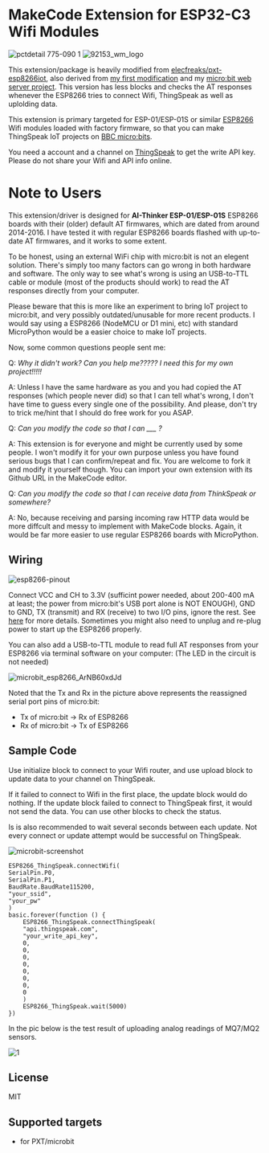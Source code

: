 # MakeCode Extension for ESP32-C3 Wifi Modules

![pctdetail 775-090 1](https://user-images.githubusercontent.com/44191076/50425186-76ada780-08ac-11e9-956c-9ebd6be09bb2.jpg)
![92153_wm_logo](https://user-images.githubusercontent.com/44191076/58067910-d68d4d80-7bc1-11e9-9ea8-5605837dd5d5.png)

This extension/package is heavily modified from [elecfreaks/pxt-esp8266iot](https://github.com/elecfreaks/pxt-esp8266iot), also derived from [my first modification](https://github.com/alankrantas/pxt-esp8266iot) and my [micro:bit web server project](https://www.hackster.io/alankrantas/wifi-web-server-on-bbc-micro-bit-and-esp-01-esp8266-498e0d). This version has less blocks and checks the AT responses whenever the ESP8266 tries to connect Wifi, ThingSpeak as well as uplolding data.

This extension is primary targeted for ESP-01/ESP-01S or similar [ESP8266](https://github.com/esp8266/esp8266-wiki/wiki) Wifi modules loaded with factory firmware, so that you can make ThingSpeak IoT projects on [BBC micro:bits](https://microbit.org/).

You need a account and a channel on [ThingSpeak](https://thingspeak.com/) to get the write API key. Please do not share your Wifi and API info online.

# Note to Users

This extension/driver is designed for **AI-Thinker ESP-01/ESP-01S** ESP8266 boards with their (older) default AT firmwares, which are dated from around 2014-2016. I have tested it with regular ESP8266 boards flashed with up-to-date AT firmwares, and it works to some extent. 

To be honest, using an external WiFi chip with micro:bit is not an elegent solution. There's simply too many factors can go wrong in both hardware and software. The only way to see what's wrong is using an USB-to-TTL cable or module (most of the products should work) to read the AT responses directly from your computer.

Please beware that this is more like an experiment to bring IoT project to micro:bit, and very possibly outdated/unusable for more recent products. I would say using a ESP8266 (NodeMCU or D1 mini, etc) with standard MicroPython would be a easier choice to make IoT projects.

Now, some common questions people sent me:

Q: <i>Why it didn't work? Can you help me????? I need this for my own project!!!!!</i>

A: Unless I have the same hardware as you and you had copied the AT responses (which people never did) so that I can tell what's wrong, I don't have time to guess every single one of the possibility. And please, don't try to trick me/hint that I should do free work for you ASAP.

Q: <i>Can you modify the code so that I can ___ ?</i>

A: This extension is for everyone and might be currently used by some people. I won't modify it for your own purpose unless you have found serious bugs that I can confirm/repeat and fix. You are welcome to fork it and modify it yourself though. You can import your own extension with its Github URL in the MakeCode editor.

Q: <i>Can you modify the code so that I can receive data from ThinkSpeak or somewhere?</i>

A: No, because receiving and parsing incoming raw HTTP data would be more diffcult and messy to implement with MakeCode blocks. Again, it would be far more easier to use regular ESP8266 boards with MicroPython.

## Wiring

![esp8266-pinout](https://user-images.githubusercontent.com/44191076/50428909-fc097a00-08f5-11e9-91f1-921d1b957f29.png)

Connect VCC and CH to 3.3V (sufficint power needed, about 200-400 mA at least; the power from micro:bit's USB port alone is NOT ENOUGH), GND to GND, TX (transmit) and RX (receive) to two I/O pins, ignore the rest. See [here](https://components101.com/wireless/esp8266-pinout-configuration-features-datasheet) for more details. Sometimes you might also need to unplug and re-plug power to start up the ESP8266 properly.

You can also add a USB-to-TTL module to read full AT responses from your ESP8266 via terminal software on your computer: (The LED in the circuit is not needed)

![microbit_esp8266_ArNB60xdJd](https://user-images.githubusercontent.com/44191076/57862847-9c235980-782b-11e9-9588-3e7fe76342ee.png)

Noted that the Tx and Rx in the picture above represents the reassigned serial port pins of micro:bit:

* Tx of micro:bit -> Rx of ESP8266
* Rx of micro:bit -> Tx of ESP8266

## Sample Code

Use initialize block to connect to your Wifi router, and use upload block to update data to your channel on ThingSpeak.

If it failed to connect to Wifi in the first place, the update block would do nothing. If the update block failed to connect to ThingSpeak first, it would not send the data. You can use other blocks to check the status.

Is is also recommended to wait several seconds between each update. Not every connect or update attempt would be successful on ThingSpeak.

![microbit-screenshot](https://user-images.githubusercontent.com/44191076/58189752-a642cd80-7ced-11e9-8557-3be87aa795fa.png)

```blocks
ESP8266_ThingSpeak.connectWifi(
SerialPin.P0,
SerialPin.P1,
BaudRate.BaudRate115200,
"your_ssid",
"your_pw"
)
basic.forever(function () {
    ESP8266_ThingSpeak.connectThingSpeak(
    "api.thingspeak.com",
    "your_write_api_key",
    0,
    0,
    0,
    0,
    0,
    0,
    0,
    0
    )
    ESP8266_ThingSpeak.wait(5000)
})
```

In the pic below is the test result of uploading analog readings of MQ7/MQ2 sensors.

![1](https://user-images.githubusercontent.com/44191076/57868088-e52bdb80-7834-11e9-8c8a-29c5932cd8ab.jpg)

## License

MIT

## Supported targets

* for PXT/microbit
